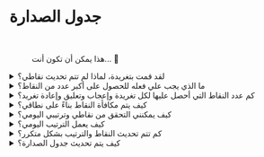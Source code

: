 # جدول الصدارة

<figure><img src="../../../.gitbook/assets/Prometheus_Throne.png" alt="" width="375"><figcaption><p>هذا يمكن أن تكون أنت... 👀</p></figcaption></figure>

<details>

<summary>لقد قمت بتغريدة، لماذا لم تتم تحديث نقاطي؟</summary>

نحن نقوم بتحديث البيانات كل 24 ساعة، لذا سيتم تحديث نقاطك وفقًا لذلك. تذكر أن التغريدة يجب أن تحظى بكمية معينة من التفاعل (المشاهدات والإعجابات والتعليقات وإعادة التغريد) ليتم احتسابها من قبل [LunarCrush](lunarcrush.md). قد يؤدي ذلك إلى تأخير يصل إلى 48 ساعة. يجدر بالذكر أنه لا يوجد حد لعدد التغريدات التي يمكنك نشرها في اليوم. عند التغريد بشكل متكرر ومنتظم، يكون لتأخيرات معالجة LunarCrush تأثير أقل.

</details>

<details>

<summary>ما الذي يجب علي فعله للحصول على أكبر عدد من النقاط؟</summary>

لتأمين أعلى نقاط للموسم، الهدف هو السعي للحصول على أعلى مرتبة في التصنيف يوميًا. أن تكون بانتظام من بين أفضل 300 مشارك يشكل أساس قوي، ولكن تحقيق مرتبة بارزة هو إنجاز يضمن الحصول على أقصى عدد من النقاط.

الحفاظ على وجود منتظم أمر حاسم لتجنب فقدان النقاط اليومية. لتحسين نقاطك اليومية بشكل أكبر، اعتبر هذه الممارسات الجيدة:

استخدم تأثير [LunarCrush](lunarcrush.md). حافظ على جدول زمني للنشر منتظم (10-40 مرة يوميًا للمؤثرين الأعلى). استخدم رموز العملة ($XBorg) والوسوم (#XBorg و $XBG و #XBG) بدقة. قدم محتوى قيم لجذب متابعيك. تفاعل مع المنشورات ذات الصلة، خاصة تلك المتعلقة بالرموز المميزة أو التبادلات أو الـ NFTs التي تهتم بها. أعط الأولوية للجاذبية البصرية من خلال استخدام صور عالية الجودة. علم أشخاص ذوي تأثير وشخصيات معروفة مرتبطة بالرموز التي تركز عليها. تجنب استخدام الوسوم غير المتعلقة بشكل مفرط لمنع البريد المزعج.

</details>

<details>

<summary>كم عدد النقاط التي أحصل عليها لكل تغريدة وإعجاب وتعليق وإعادة تغريد؟</summary>

نظرًا لاعتمادنا على [LunarCrush](lunarcrush.md)، لا نخصص نقاطًا للأفعال المعزولة. يقيس LunarCrush التفاعل العام الخاص بك مع مشروع XBorg طوال اليوم ويولد تصنيفًا. بناءً على هذا التصنيف اليومي، يتراكم النقاط للمشارك. لمزيد من التفاصيل حول كيفية إنشاء تصنيف التأثير، يرجى الرجوع إلى [أسئلة وأجوبة LunarCrush](https://lunarcrush.com/faq/how-does-lunarcrush-calculate-social-influence).

</details>

<details>

<summary>كيف يتم مكافأة النقاط بناءً على نطاقي؟</summary>

تلعب الأنشطة التفاعلية التراكمية، بما في ذلك التغريدات والإعجابات وإعادة التغريد والتعليقات والمتابعين، دورًا في تحديد تصنيفك اليومي كمؤثر وفقًا لقياس LunarCrush. يقوم XBorg بتخصيص النقاط يوميًا طوال المرحلة بناءً على هذا التصنيف. تحقيق مرتبة أعلى بنهاية المرحلة يؤدي إلى مكافأة أكبر.

</details>

<details>

<summary>كيف يمكنني التحقق من نقاطي وترتيبي اليومي؟</summary>

قم بزيارة [جدول الصدارة](https://xbg-challenge.xborg.com/). يتم تحديث الترتيب كل 24 ساعة.

</details>

<details>

<summary>كيف يعمل الترتيب اليومي؟</summary>

بناءً على ترتيبك، الذي يتم حسابه وقياسه من خلال LunarCrush في الـ 24 ساعة الماضية، تحصل على نقاط يومية.

تُمنح النقاط على النحو التالي:

<img src="../../../.gitbook/assets/points_distribution.png" alt="" data-size="original">

إذا كان ترتيبك يقع خارج المرتبة 300، فلن تحصل على نقاط في ذلك اليوم. ولكن هذا هو ميزة هذا الترتيب: كل يوم تحصل على فرصة جديدة للأداء.

نأمل أن يوفر هذا الشرح وضوحًا حول كيفية تجميع النقاط.

</details>

<details>

<summary>كم تتم تحديث النقاط والترتيب بشكل متكرر؟</summary>

نقوم بإجراء استخراج البيانات يوميًا وتخصيص النقاط لأفضل 300 مؤثر في اليوم. نتيجة لذلك، يتغير جدول الصدارة مرة واحدة كل 24 ساعة.

</details>

<details>

<summary>كيف يتم تحديث جدول الصدارة؟</summary>

كل يوم، تكسب نقاط وفقًا لترتيبك اليومي. تتم تجميع هذه النقاط يوميًا لإعداد جدول الصدارة. يلعب هذا الجدول الصدارة دورًا حاسمًا في تحديد مكافآتك في نهاية المؤهل أو الموسم.

</details>